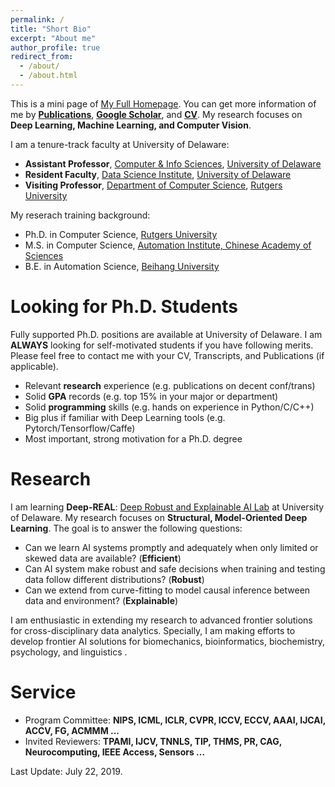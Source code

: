 ```yaml
---
permalink: /
title: "Short Bio"
excerpt: "About me"
author_profile: true
redirect_from: 
  - /about/
  - /about.html
---
```

This is a mini page of [My Full Homepage](https://sites.google.com/site/xipengcshomepage/). You can get more information of me by [**Publications**](https://xipeng13.github.io/homepage/files/PUBLICATION.pdf), [**Google Scholar**](https://scholar.google.com/citations?user=DWw4v0kAAAAJ), and [**CV**](https://xipeng13.github.io/homepage/files/CV.pdf). My research focuses on **Deep Learning, Machine Learning, and Computer Vision**.

I am a tenure-track faculty at University of Delaware:
- **Assistant Professor**, [Computer & Info Sciences](https://www.cis.udel.edu/), [University of Delaware](https://www.udel.edu/)
- **Resident Faculty**, [Data Science Institute](https://dsi.udel.edu/), [University of Delaware](https://www.udel.edu/)
- **Visiting Professor**, [Department of Computer Science](https://www.cs.rutgers.edu/), [Rutgers University](https://www.rutgers.edu/)

My reserach training background: 
- Ph.D. in Computer Science, [Rutgers University](https://www.cs.rutgers.edu/)
- M.S. in Computer Science, [Automation Institute, Chinese Academy of Sciences](http://www.ia.cas.cn/)
- B.E. in Automation Science, [Beihang University](http://dept3.buaa.edu.cn/)


Looking for Ph.D. Students
======
Fully supported Ph.D. positions are available at University of Delaware. I am **ALWAYS** looking for self-motivated students if you have following merits. Please feel free to contact me with your CV, Transcripts, and Publications (if applicable).

- Relevant **research** experience (e.g. publications on decent conf/trans)
- Solid **GPA** records (e.g. top 15% in your major or department)
- Solid **programming** skills (e.g. hands on experience in Python/C/C++)
- Big plus if familiar with Deep Learning tools (e.g. Pytorch/Tensorflow/Caffe)
- Most important, strong motivation for a Ph.D. degree


Research
======
I am learning **Deep-REAL**: [Deep Robust and Explainable AI Lab](https://sites.google.com/site/xipengcshomepage/research) at University of Delaware. My research focuses on **Structural, Model-Oriented Deep Learning**. The goal is to answer the following questions:

- Can we learn AI systems promptly and adequately when only limited or skewed data are available? (**Efficient**)
- Can AI system make robust and safe decisions when training and testing data follow different distributions? (**Robust**)
- Can we extend from curve-fitting to model causal inference between data and environment? (**Explainable**)

I am enthusiastic in extending my research to advanced frontier solutions for cross-disciplinary data analytics. Specially, I am making efforts to develop frontier AI solutions for biomechanics, bioinformatics, biochemistry, psychology, and linguistics .
  
Service
======
- Program Committee: **NIPS, ICML, ICLR, CVPR, ICCV, ECCV, AAAI, IJCAI, ACCV, FG, ACMMM ...**
- Invited Reviewers: **TPAMI, IJCV, TNNLS, TIP, THMS, PR, CAG, Neurocomputing, IEEE Access, Sensors ...**

Last Update: July 22, 2019.


